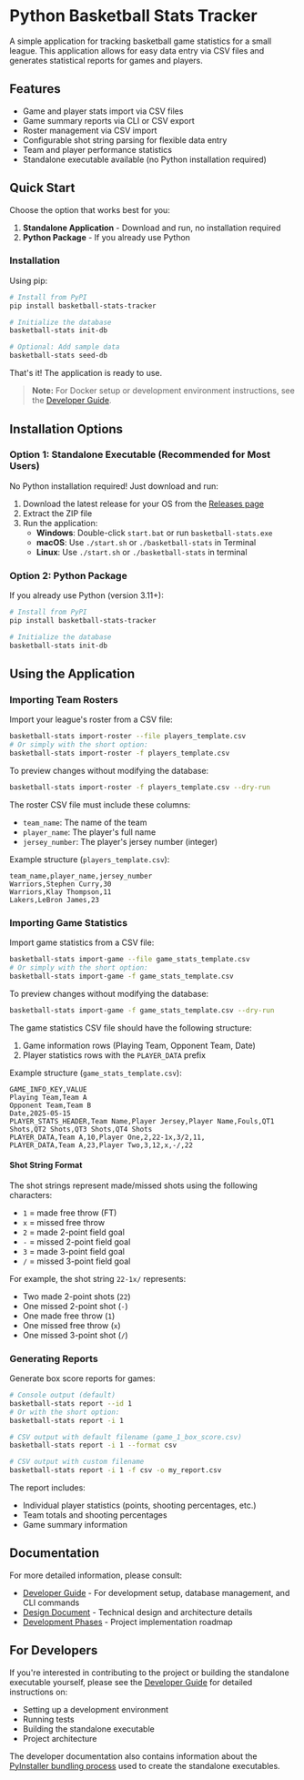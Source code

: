 # Python Basketball Stats Tracker

A simple application for tracking basketball game statistics for a small league. This application allows for easy data entry via CSV files and generates statistical reports for games and players.

## Features

- Game and player stats import via CSV files
- Game summary reports via CLI or CSV export
- Roster management via CSV import
- Configurable shot string parsing for flexible data entry
- Team and player performance statistics
- Standalone executable available (no Python installation required)

## Quick Start

Choose the option that works best for you:

1. **Standalone Application** - Download and run, no installation required
2. **Python Package** - If you already use Python

### Installation

Using pip:

```bash
# Install from PyPI
pip install basketball-stats-tracker

# Initialize the database
basketball-stats init-db

# Optional: Add sample data
basketball-stats seed-db
```

That's it! The application is ready to use.

> **Note:** For Docker setup or development environment instructions, see the [Developer Guide](docs/development.md).

## Installation Options

### Option 1: Standalone Executable (Recommended for Most Users)

No Python installation required! Just download and run:

1. Download the latest release for your OS from the [Releases page](https://github.com/highwayoflife/basketball-stats-tracker/releases)
2. Extract the ZIP file
3. Run the application:
   - **Windows**: Double-click `start.bat` or run `basketball-stats.exe`
   - **macOS**: Use `./start.sh` or `./basketball-stats` in Terminal
   - **Linux**: Use `./start.sh` or `./basketball-stats` in terminal

### Option 2: Python Package

If you already use Python (version 3.11+):

```bash
# Install from PyPI
pip install basketball-stats-tracker

# Initialize the database
basketball-stats init-db
```

## Using the Application

### Importing Team Rosters

Import your league's roster from a CSV file:
```bash
basketball-stats import-roster --file players_template.csv
# Or simply with the short option:
basketball-stats import-roster -f players_template.csv
```

To preview changes without modifying the database:
```bash
basketball-stats import-roster -f players_template.csv --dry-run
```

The roster CSV file must include these columns:
- `team_name`: The name of the team
- `player_name`: The player's full name
- `jersey_number`: The player's jersey number (integer)

Example structure (`players_template.csv`):
```
team_name,player_name,jersey_number
Warriors,Stephen Curry,30
Warriors,Klay Thompson,11
Lakers,LeBron James,23
```

### Importing Game Statistics

Import game statistics from a CSV file:
```bash
basketball-stats import-game --file game_stats_template.csv
# Or simply with the short option:
basketball-stats import-game -f game_stats_template.csv
```

To preview changes without modifying the database:
```bash
basketball-stats import-game -f game_stats_template.csv --dry-run
```

The game statistics CSV file should have the following structure:
1. Game information rows (Playing Team, Opponent Team, Date)
2. Player statistics rows with the `PLAYER_DATA` prefix

Example structure (`game_stats_template.csv`):
```
GAME_INFO_KEY,VALUE
Playing Team,Team A
Opponent Team,Team B
Date,2025-05-15
PLAYER_STATS_HEADER,Team Name,Player Jersey,Player Name,Fouls,QT1 Shots,QT2 Shots,QT3 Shots,QT4 Shots
PLAYER_DATA,Team A,10,Player One,2,22-1x,3/2,11,
PLAYER_DATA,Team A,23,Player Two,3,12,x,-/,22
```

#### Shot String Format

The shot strings represent made/missed shots using the following characters:
- `1` = made free throw (FT)
- `x` = missed free throw
- `2` = made 2-point field goal
- `-` = missed 2-point field goal
- `3` = made 3-point field goal
- `/` = missed 3-point field goal

For example, the shot string `22-1x/` represents:
- Two made 2-point shots (`22`)
- One missed 2-point shot (`-`)
- One made free throw (`1`)
- One missed free throw (`x`)
- One missed 3-point shot (`/`)

### Generating Reports

Generate box score reports for games:
```bash
# Console output (default)
basketball-stats report --id 1
# Or with the short option:
basketball-stats report -i 1

# CSV output with default filename (game_1_box_score.csv)
basketball-stats report -i 1 --format csv

# CSV output with custom filename
basketball-stats report -i 1 -f csv -o my_report.csv
```

The report includes:
- Individual player statistics (points, shooting percentages, etc.)
- Team totals and shooting percentages
- Game summary information

## Documentation

For more detailed information, please consult:

- [Developer Guide](docs/development.md) - For development setup, database management, and CLI commands
- [Design Document](docs/design_doc.md) - Technical design and architecture details
- [Development Phases](docs/development_phases.md) - Project implementation roadmap

## For Developers

If you're interested in contributing to the project or building the standalone executable yourself, please see the [Developer Guide](docs/development.md) for detailed instructions on:

- Setting up a development environment
- Running tests
- Building the standalone executable
- Project architecture

The developer documentation also contains information about the [PyInstaller bundling process](docs/pyinstaller_bundle.md) used to create the standalone executables.